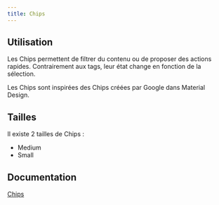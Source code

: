 ```yaml
---
title: Chips
---
```


## Utilisation

Les Chips permettent de filtrer du contenu ou de proposer des actions rapides. Contrairement aux tags, leur état change en fonction de la sélection.

Les Chips sont inspirées des Chips créées par Google dans Material Design.

## Tailles
Il existe 2 tailles de Chips :
- Medium
- Small

## Documentation

[Chips](https://zeroheight.com/575tugn0n/p/82f95c-chips)
